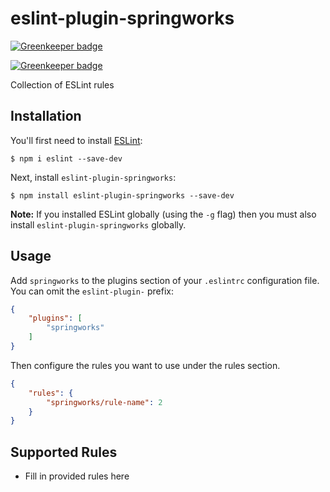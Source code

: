 # eslint-plugin-springworks

[![Greenkeeper badge](https://badges.greenkeeper.io/Springworks/eslint-plugin-springworks.svg)](https://greenkeeper.io/)

[![Greenkeeper badge](https://badges.greenkeeper.io/Springworks/eslint-plugin-springworks.svg)](https://greenkeeper.io/)

Collection of ESLint rules

## Installation

You'll first need to install [ESLint](http://eslint.org):

```
$ npm i eslint --save-dev
```

Next, install `eslint-plugin-springworks`:

```
$ npm install eslint-plugin-springworks --save-dev
```

**Note:** If you installed ESLint globally (using the `-g` flag) then you must also install `eslint-plugin-springworks` globally.

## Usage

Add `springworks` to the plugins section of your `.eslintrc` configuration file. You can omit the `eslint-plugin-` prefix:

```json
{
    "plugins": [
        "springworks"
    ]
}
```


Then configure the rules you want to use under the rules section.

```json
{
    "rules": {
        "springworks/rule-name": 2
    }
}
```

## Supported Rules

* Fill in provided rules here





